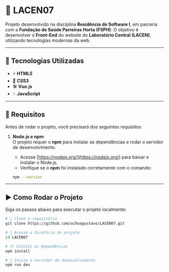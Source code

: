 # 🏥 LACEN07

Projeto desenvolvido na disciplina **Residência de Software I**, em parceria com a **Fundação de Saúde Parreiras Horta (FSPH)**. O objetivo é desenvolver o **Front-End** do website do **Laboratório Central (LACEN)**, utilizando tecnologias modernas da web.

---

## 🚀 Tecnologias Utilizadas

- ⚡ **HTML5**
- 🎨 **CSS3**
- 🛠️ **Vue.js**
- 💡 **JavaScript**

---

## 🚨 Requisitos

Antes de rodar o projeto, você precisará dos seguintes requisitos:

1. **Node.js e npm**:  
   O projeto requer o **npm** para instalar as dependências e rodar o servidor de desenvolvimento.

    - Acesse [https://nodejs.org/](https://nodejs.org/) para baixar e instalar o Node.js.
    - Verifique se o **npm** foi instalado corretamente com o comando:

    ```bash
    npm --version
---

## ▶️ Como Rodar o Projeto

Siga os passos abaixo para executar o projeto localmente:

```bash
# 🔽 Clone o repositório
git clone https://github.com/uchoagustavo/LACEN07.git

# 📂 Acesse o diretório do projeto
cd LACEN07

# 📦 Instale as dependências
npm install

# 🚀 Inicie o servidor de desenvolvimento
npm run dev
